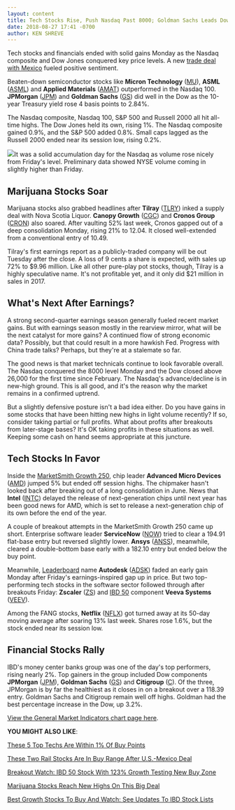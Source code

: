 ```yaml
---
layout: content
title: Tech Stocks Rise, Push Nasdaq Past 8000; Goldman Sachs Leads Dow
date: 2018-08-27 17:41 -0700
author: KEN SHREVE
---
```






Tech stocks and financials ended with solid gains Monday as the Nasdaq composite and Dow Jones conquered key price levels. A new [trade deal with Mexico](https://www.investors.com/news/economy/trump-nafta-deal-trump-auto-sector/) fueled positive sentiment.




Beaten-down semiconductor stocks like **Micron Technology** ([MU](https://research.investors.com/quote.aspx?symbol=MU)), **ASML** ([ASML](https://research.investors.com/quote.aspx?symbol=ASML)) and **Applied Materials** ([AMAT](https://research.investors.com/quote.aspx?symbol=AMAT)) outperformed in the Nasdaq 100. **JPMorgan** ([JPM](https://research.investors.com/quote.aspx?symbol=JPM)) and **Goldman Sachs** ([GS](https://research.investors.com/quote.aspx?symbol=GS)) did well in the Dow as the 10-year Treasury yield rose 4 basis points to 2.84%.


The Nasdaq composite, Nasdaq 100, S&P 500 and Russell 2000 all hit all-time highs. The Dow Jones held its own, rising 1%. The Nasdaq composite gained 0.9%, and the S&P 500 added 0.8%. Small caps lagged as the Russell 2000 ended near its session low, rising 0.2%.


![](https://www.investors.com/wp-content/uploads/2018/08/MP082718-201x300.jpg)It was a solid accumulation day for the Nasdaq as volume rose nicely from Friday's level. Preliminary data showed NYSE volume coming in slightly higher than Friday.


Marijuana Stocks Soar
---------------------


Marijuana stocks also grabbed headlines after **Tilray** ([TLRY](https://research.investors.com/quote.aspx?symbol=TLRY)) inked a supply deal with Nova Scotia Liquor. **Canopy Growth** ([CGC](https://research.investors.com/quote.aspx?symbol=CGC)) and **Cronos Group** ([CRON](https://research.investors.com/quote.aspx?symbol=CRON)) also soared. After vaulting 52% last week, Cronos gapped out of a deep consolidation Monday, rising 21% to 12.04. It closed well-extended from a conventional entry of 10.49.


Tilray's first earnings report as a publicly-traded company will be out Tuesday after the close. A loss of 9 cents a share is expected, with sales up 72% to $9.96 million. Like all other pure-play pot stocks, though, Tilray is a highly speculative name. It's not profitable yet, and it only did $21 million in sales in 2017.


What's Next After Earnings?
---------------------------


A strong second-quarter earnings season generally fueled recent market gains. But with earnings season mostly in the rearview mirror, what will be the next catalyst for more gains? A continued flow of strong economic data? Possibly, but that could result in a more hawkish Fed. Progress with China trade talks? Perhaps, but they're at a stalemate so far.


The good news is that market technicals continue to look favorable overall. The Nasdaq conquered the 8000 level Monday and the Dow closed above 26,000 for the first time since February. The Nasdaq's advance/decline is in new-high ground. This is all good, and it's the reason why the market remains in a confirmed uptrend.


But a slightly defensive posture isn't a bad idea either. Do you have gains in some stocks that have been hitting new highs in light volume recently? If so, consider taking partial or full profits. What about profits after breakouts from later-stage bases? It's OK taking profits in these situations as well. Keeping some cash on hand seems appropriate at this juncture.


Tech Stocks In Favor
--------------------


Inside the [MarketSmith Growth 250](https://www.marketsmith.com), chip leader **Advanced Micro Devices** ([AMD](https://research.investors.com/quote.aspx?symbol=AMD)) jumped 5% but ended off session highs. The chipmaker hasn't looked back after breaking out of a long consolidation in June. News that **Intel** ([INTC](https://research.investors.com/quote.aspx?symbol=INTC)) delayed the release of next-generation chips until next year has been good news for AMD, which is set to release a next-generation chip of its own before the end of the year.


A couple of breakout attempts in the MarketSmith Growth 250 came up short. Enterprise software leader **ServiceNow** ([NOW](https://research.investors.com/quote.aspx?symbol=NOW)) tried to clear a 194.91 flat-base entry but reversed slightly lower. **Ansys** ([ANSS](https://research.investors.com/quote.aspx?symbol=ANSS)), meanwhile, cleared a double-bottom base early with a 182.10 entry but ended below the buy point.


Meanwhile, [Leaderboard](https://leaderboard.investors.com) name **Autodesk** ([ADSK](https://research.investors.com/quote.aspx?symbol=ADSK)) faded an early gain Monday after Friday's earnings-inspired gap up in price. But two top-performing tech stocks in the software sector followed through after breakouts Friday: **Zscaler** ([ZS](https://research.investors.com/quote.aspx?symbol=ZS)) and [IBD 50](https://research.investors.com/stock-lists/ibd-50/) component **Veeva Systems** ([VEEV](https://research.investors.com/quote.aspx?symbol=VEEV)).


Among the FANG stocks, **Netflix** ([NFLX](https://research.investors.com/quote.aspx?symbol=NFLX)) got turned away at its 50-day moving average after soaring 13% last week. Shares rose 1.6%, but the stock ended near its session low.


Financial Stocks Rally
----------------------


IBD's money center banks group was one of the day's top performers, rising nearly 2%. Top gainers in the group included Dow components **JPMorgan** ([JPM](https://research.investors.com/quote.aspx?symbol=JPM)), **Goldman Sachs** ([GS](https://research.investors.com/quote.aspx?symbol=GS)) and **Citigroup** ([C](https://research.investors.com/quote.aspx?symbol=C)). Of the three, JPMorgan is by far the healthiest as it closes in on a breakout over a 118.39 entry. Goldman Sachs and Citigroup remain well off highs. Goldman had the best percentage increase in the Dow, up 3.2%.


[View the General Market Indicators chart page here](https://www.investors.com/wp-content/uploads/2018/08/IBD2708152640GMI.pdf).


**YOU MIGHT ALSO LIKE**:


[These 5 Top Techs Are Within 1% Of Buy Points](https://www.investors.com/market-trend/stock-market-today/dow-futures-adobe-splunk-servicenow-stock-near-buy-point/)


[These Two Rail Stocks Are In Buy Range After U.S.-Mexico Deal](https://www.investors.com/news/railroad-stocks-rise-trump-us-mexico-trade-deal/)


[Breakout Watch: IBD 50 Stock With 123% Growth Testing New Buy Zone](https://www.investors.com/research/ibd-stock-analysis/cloud-computing-stocks-servicenow-palo-alto-networks/)


[Marijuana Stocks Reach New Highs On This Big Deal](https://www.investors.com/news/marijuana-stocks-new-highs-tilray-deal-state-owned-corporation/)


[Best Growth Stocks To Buy And Watch: See Updates To IBD Stock Lists](https://www.investors.com/stock-lists/best-growth-stocks-buy-watch-)




